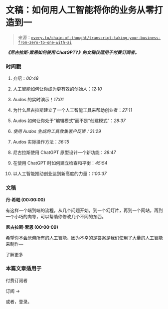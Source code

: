 <!--yml

类别：COT 专栏

date: 2024-05-08 11:03:54

-->

# 文稿：如何用人工智能将你的业务从零打造到一

> 来源：[`every.to/chain-of-thought/transcript-taking-your-business-from-zero-to-one-with-ai`](https://every.to/chain-of-thought/transcript-taking-your-business-from-zero-to-one-with-ai)

***《尼古拉斯·索恩如何使用 ChatGPT?》的文稿仅适用于付费订阅者。***

### 时间戳

1.  介绍：*00:48*

1.  人工智能如何让你成为更有效的创始人：*12:10*

1.  Audos 的实时演示！*17:01*

1.  为什么尼古拉斯建立了一个人工智能工具来帮助创业者：*27:11*

1.  Audos 如何让你处于“编辑模式”而不是“创建模式”：*28:37*

1.  *使用 Audos 生成的工具收集客户反馈：31:29*

1.  Audos 实际操作方法：*36:15*

1.  尼古拉斯使用 ChatGPT 原型设计一个新功能：*38:47*

1.  在使用 ChatGPT 时如何建立检查和平衡：*45:54*

1.  以人工智能推动创业达到新高度的力量：*1:00:37*

### 文稿

**丹·希帕 (00:00:00)**

有这样一个端到端的流程，从几个问题开始，到一个幻灯片，再到一个网站，再到一个小巧的向导，可以帮助你修改几个不同的东西。

**尼古拉斯·索恩 (00:00:09)**

希望你不会厌倦所有的人工智能，因为不幸的是答案是我们使用了大量的人工智能来制作—

了解更多

### 本篇文章适用于

付费订阅者

订阅 →

或者，登录。
